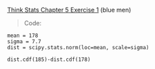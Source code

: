[Think Stats Chapter 5 Exercise 1](http://greenteapress.com/thinkstats2/html/thinkstats2006.html#toc50) (blue men)

> Code:
```
mean = 178
sigma = 7.7
dist = scipy.stats.norm(loc=mean, scale=sigma)

dist.cdf(185)-dist.cdf(178)
```
